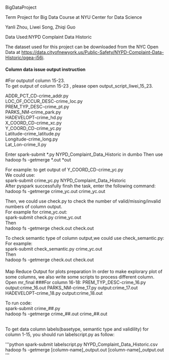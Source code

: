 BigDataProject

Term Project for Big Data Course at NYU Center for Data Science

Yanli Zhou, Liwei Song, Zhiqi Guo

Data Used:NYPD Complaint Data Historic

The dataset used for this project can be downloaded from the NYC Open Data at https://data.cityofnewyork.us/Public-Safety/NYPD-Complaint-Data-Historic/qgea-i56i.



#### Column data issue output instruction
#For outputof column 15-23.   
To get output of column 15-23 , please open output_script_liwei_15_23.

ADDR_PCT_CD-crime_addr.py   
LOC_OF_OCCUR_DESC-crime_loc.py   
PREM_TYP_DESC-crime_pt.py   
PARKS_NM-crime_park.py   
HADEVELOPT-crime_hd.py   
X_COORD_CD-crime_xc.py   
Y_COORD_CD-crime_yc.py   
Latitude-crime_latitude.py   
Longitude-crime_long.py    
Lat_Lon-crime_ll.py   


Enter spark-submit *.py NYPD_Complaint_Data_Historic in dumbo
Then use hadoop fs -getmerge *.out *out   

For example: to get output of Y_COORD_CD-crime_yc.py   
We could use:   
spark-submit crime_yc.py NYPD_Complaint_Data_Historic   
After pyspark successfully finsh the task, enter the following command:   
hadoop fs -getmerge crime_yc.out crime_yc.out    


Then, we could use check.py to check the number of valid/missing/invalid numbers of column output.   
For example for crime_yc.out:   
spark-submit check.py crime_yc.out   
Then    
hadoop fs -getmerge check.out check.out   


To check semantic type of column output,we could use check_semantic.py:   
For example:   
spark-submit check_semantic.py crime_yc.out   
Then    
hadoop fs -getmerge check.out check.out


####
Map Reduce Output for plots preparation
In order to make explorary plot of some columns, we also write some scripts to process different column.
Open mr_final
###For column 16-18:
PREM_TYP_DESC-crime_16.py output:crime_16.out
PARKS_NM-crime_17.py output:crime_17.out
HADEVELOPT-crime_18.py output:crime_18.out   

To run code:   
spark-submit crime_##.py    
hadoop fs -getmerge crime_##.out crime_##.out

<br>
To get data column labels(basetype, semantic type and validility) for column 1-15, you should run labelscript.py as follow:   

'''python
spark-submit labelscript.py NYPD_Complaint_Data_Historic.csv 
hadoop fs -getmerge [column-name]_output.out [column-name]_output.out 
'''

